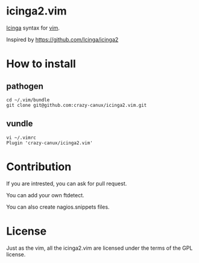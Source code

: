 # icinga2.vim

[Icinga](https://www.icinga.org) syntax for [vim](http://www.vim.org/).

Inspired by <https://github.com/Icinga/icinga2>

# How to install

## pathogen

    cd ~/.vim/bundle
    git clone git@github.com:crazy-canux/icinga2.vim.git

## vundle

    vi ~/.vimrc
    Plugin 'crazy-canux/icinga2.vim'

# Contribution

If you are intrested, you can ask for pull request.

You can add your own ftdetect.

You can also create nagios.snippets files.

# License

Just as the vim, all the icinga2.vim are licensed under the terms of the GPL license.
